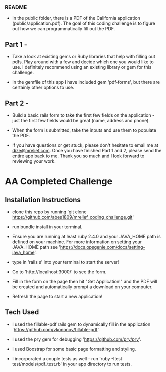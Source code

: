 ### README

* In the public folder, there is a PDF of the California application (public/application.pdf). The goal of this coding challenge is to figure out how we can programmatically fill out the PDF.

## Part 1 -

* Take a look at existing gems or Ruby libraries that help with filling out pdfs.
Play around with a few and decide which one you would like to use. I definitely
recommend using an existing library or gem for this challenge.

* In the gemfile of this app I have included gem 'pdf-forms', but there are certainly
other options to use.


## Part 2 -

* Build a basic rails form to take the first few fields on the application - just the first few fields would be great (name, address and phone).

* When the form is submitted, take the inputs and use them to populate the PDF.


* If you have questions or get stuck, please don't hesitate to email me at
dize@mrelief.com. Once you have finished Part 1 and 2, please send the entire app back to me. Thank you so much and I look forward to reviewing your work.


# AA Completed Challenge

## Installation Instructions

* clone this repo by running 'git clone https://github.com/abes1809/mrelief_coding_challenge.git'

* run bundle install in your terminal.

* Ensure you are running at least ruby 2.4.0 and your JAVA_HOME path is defined on your machine. For more information on setting your JAVA_HOME path see 'https://docs.opsgenie.com/docs/setting-java_home'.

* type in 'rails s' into your terminal to start the server!

* Go to 'http://localhost:3000/' to see the form.

* Fill in the form on the page then hit "Get Application!" and the PDF will be created and automatically prompt a download on your computer.

* Refresh the page to start a new application!

## Tech Used

* I used the fillable-pdf rails gem to dynamically fill in the application 'https://github.com/vkononov/fillable-pdf'.

* I used the pry gem for debugging 'https://github.com/pry/pry'.

* I used Boostrap for some basic page formatting and styling.

* I incorporated a couple tests as well - run 'ruby -Itest test/models/pdf_test.rb' in your app directory to run tests.
